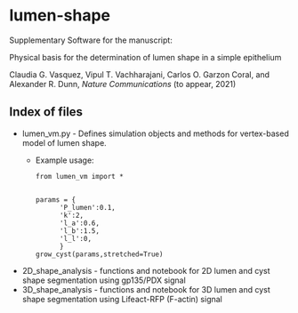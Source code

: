 # lumen-shape
Supplementary Software for the manuscript: 

Physical basis for the determination of lumen shape in a simple epithelium 

Claudia G. Vasquez, Vipul T. Vachharajani, Carlos O. Garzon Coral, and Alexander R. Dunn, _Nature Communications_ (to appear, 2021)


## Index of files
* lumen_vm.py - Defines simulation objects and methods for vertex-based model of lumen shape.
    * Example usage: 
          
          from lumen_vm import *
          
          
          params = {
                'P_lumen':0.1,
                'k':2,
                'l_a':0.6,
                'l_b':1.5,
                'l_l':0,
                }
          grow_cyst(params,stretched=True)
* 2D_shape_analysis - functions and notebook for 2D lumen and cyst shape segmentation using gp135/PDX signal
* 3D_shape_analysis - functions and notebook for 3D lumen and cyst shape segmentation using Lifeact-RFP (F-actin) signal
